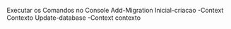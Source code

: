 Executar os Comandos no Console
Add-Migration Inicial-criacao -Context Contexto
Update-database -Context contexto
